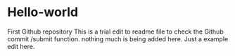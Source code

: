 # Hello-world
First Github repository
This is a trial edit to readme file to check the Github commit /submit function.
nothing much is being added here. Just a example edit here.
